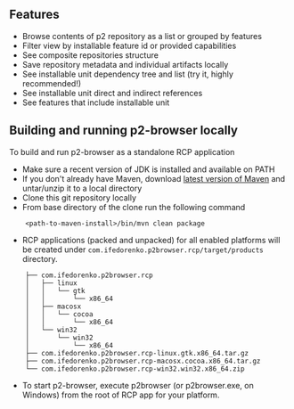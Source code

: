 ## Features

* Browse contents of p2 repository as a list or grouped by features
* Filter view by installable feature id or provided capabilities
* See composite repositories structure
* Save repository metadata and individual artifacts locally
* See installable unit dependency tree and list (try it, highly recommended!)
* See installable unit direct and indirect references
* See features that include installable unit

## Building and running p2-browser locally

To build and run p2-browser as a standalone RCP application

* Make sure a recent version of JDK is installed and available on PATH
* If you don't already have Maven, download [latest version of Maven](http://maven.apache.org/download.cgi) and untar/unzip it to a local directory
* Clone this git repository locally
* From base directory of the clone run the following command

```
    <path-to-maven-install>/bin/mvn clean package
```

* RCP applications (packed and unpacked) for all enabled platforms will be created under `com.ifedorenko.p2browser.rcp/target/products` directory.

```
    ├── com.ifedorenko.p2browser.rcp
    │   ├── linux
    │   │   └── gtk
    │   │       └── x86_64
    │   ├── macosx
    │   │   └── cocoa
    │   │       └── x86_64
    │   └── win32
    │       └── win32
    │           └── x86_64
    ├── com.ifedorenko.p2browser.rcp-linux.gtk.x86_64.tar.gz
    ├── com.ifedorenko.p2browser.rcp-macosx.cocoa.x86_64.tar.gz
    └── com.ifedorenko.p2browser.rcp-win32.win32.x86_64.zip
```

* To start p2-browser, execute p2browser (or p2browser.exe, on Windows) from the root of RCP app for your platform.

